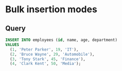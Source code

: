 # Bulk insertion modes

## Query

``` sql
INSERT INTO employees (id, name, age, department)
VALUES
  (1, 'Peter Parker', 19, 'IT'),
  (2, 'Bruce Wayne', 29, 'Automobile'),
  (3, 'Tony Stark', 45, 'Finance'),
  (4, 'Clark Kent', 50, 'Media');
```
